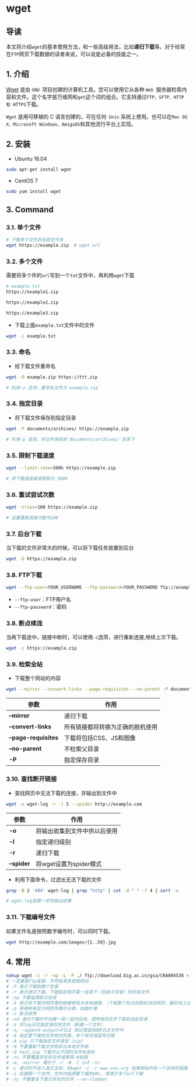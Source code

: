 # wget



## 导读

本文将介绍`wget`的基本使用方法，和一些高级用法，比如**递归下载**等。对于经常在`FTP`网页下载数据的读者来说，可以说是必备的技能之一。



## 1. 介绍

[Wget](https://www.hostinger.com/tutorials/wget-command-examples/ "Wget") 是由 `GNU `项目创建的计算机工具。您可以使用它从各种 `Web `服务器检索内容和文件。这个名字是万维网和`get`这个词的组合。它支持通过` FTP、SFTP、HTTP 和 HTTPS `下载。

`Wget` 是用可移植的 C 语言创建的，可在任何` Unix` 系统上使用。也可以在` Mac OS X、Microsoft Windows、AmigaOS `和其他流行平台上实现。



## 2. 安装

- Ubuntu 18.04

```sh
sudo apt-get install wget
```



- CentOS 7

```sh
sudo yum install wget
```



## 3. Command



### 3.1. 单个文件

```sh
# 下载单个文件到当前文件夹
wget https://example.zip  # wget url
```



### 3.2. 多个文件

需要将多个件的`url`写到一个`txt`文件中，再利用`wget`下载

```sh
# example.txt
https://example1.zip

https://example2.zip

https://example3.zip
```

- 下载上面`example.txt`文件中的文件

```sh
wget -i example.txt
```



### 3.3. 命名

- 给下载文件重命名

```sh
wget -O example.zip https://ttt.zip  

# 利用-o 选项，重命名文件为`example.zip`
```



### 3.4. 指定目录

- 将下载文件保存到指定目录

```sh
wget -P documents/archives/ https://example.zip

# 利用-p 选项，将文件保存到`documents/archives/`目录下
```



### 3.5. 限制下载速度

```sh
wget --limit-rate=500k https://example.zip

# 将下载速度最高限制为 500k
```



### 3.6. 重试尝试次数

```sh
wget -tries=100 https://example.zip

# 设置重新连接次数为100
```



### 3.7. 后台下载

当下载的文件非常大的时候，可以将下载任务放置到后台

```sh
wget -b https://example.zip
```



### 3.8. FTP下载

```sh
wget --ftp-user=YOUR_USERNAME --ftp-password=YOUR_PASSWORD ftp://example.com/something.tar
```

- `--ftp-user`：FTP用户名
- `--ftp-password`：密码



### 3.8. 断点续连

当再下载途中，链接中断时，可以使用`-c`选项，进行重新连接,继续上次下载。

```sh
wget -c https://example.zip
```



### 3.9. 检索全站

- 下载整个网站的内容

```sh
wget --mirror --convert-links --page-requisites --no-parent -P documents/websites/ https://example.com
```

| 参数                 | 作用                             |
| -------------------- | -------------------------------- |
| **–mirror**          | 递归下载                         |
| **–convert-links**   | 所有链接都将转换为正确的脱机使用 |
| **–page-requisites** | 下载将包括CSS、JS和图像          |
| **–no-parent**       | 不检索父目录                     |
| **-P**               | 指定保存目录                     |



### 3.10. 查找断开链接

- 查找网页中无法下载的连接，并输出到文件中

```sh
wget -o wget-log -r -l 5 --spider http://example.com
```

| 参数        | 作用                         |
| ----------- | ---------------------------- |
| **-o**      | 将输出收集到文件中供以后使用 |
| **-l**      | 指定递归级别                 |
| **-r**      | 递归下载                     |
| **–spider** | 将wget设置为spider模式       |

- 利用下面命令，过滤出无法下载的文件

```sh
grep -B 2 '404' wget-log | grep "http" | cut -d " " -f 4 | sort -u

# wget-log是第一步的输出结果
```



### 3.11. 下载编号文件

如果文件名是按照数字编号时，可以同时下载。

```sh
wget http://example.com/images/{1..50}.jpg
```



## 4. 常用

```sh
nohup wget -c -r -np -L -P ./ ftp://download.big.ac.cn/gsa/CRA004538 > download.log 2>&1 &
# 一定要是ftp连接，不然容易变成爬网站
# -P 表示下载到哪个目录
# -r 表示递归下载，下载指定网页某一目录下（包括子目录）的所有文件
# -np 不要追溯到父目录
# -k 表示将下载的网页里的链接修改为本地链接.（下载整个站点后脱机浏览网页，最好加上这个参数
# -p 获得所有显示网页所需的元素，如图片等
# -c 断点续传
# -nd 递归下载时不创建一层一层的目录，把所有的文件下载到当前目录
# -o 将log日志指定保存到文件（新建一个文件）
# -a, –append-output=FILE 把记录追加到FILE文件中
# -A 指定要下载的文件样式列表，多个样式用逗号分隔
# -A zip 只下载指定文件类型（zip）
# -N 不要重新下载文件除非比本地文件新
# -O test.zip 下载并以不同的文件名保存
# -nc 不要覆盖存在的文件或使用.#前缀
# -m, –mirror 等价于 -r -N -l inf -nr
# -L 递归时不进入其它主机，如wget -c -r www.xxx.org 如果网站内有一个这样的链接： www.yyy.org，不加参数-L，就会像大火烧山一样，会递归下载www.yyy.org网站
# -i 后面跟一个文件，文件内指明要下载的URL，常用于多个url下载
# -nc 不要重复下载已存在的文件 --no-clobber
```

